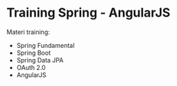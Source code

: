 # Training Spring - AngularJS #

Materi training:

* Spring Fundamental
* Spring Boot
* Spring Data JPA
* OAuth 2.0
* AngularJS

